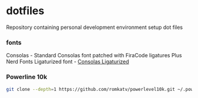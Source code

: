 # dotfiles
Repository containing personal development environment setup dot files

### fonts
Consolas - Standard Consolas font patched with FiraCode ligatures Plus Nerd Fonts
Ligaturized font - [Consolas Ligaturized](https://github.com/somq/consolas-ligaturized)

### Powerline 10k

```bash
git clone --depth=1 https://github.com/romkatv/powerlevel10k.git ~/.powerlevel10k
```